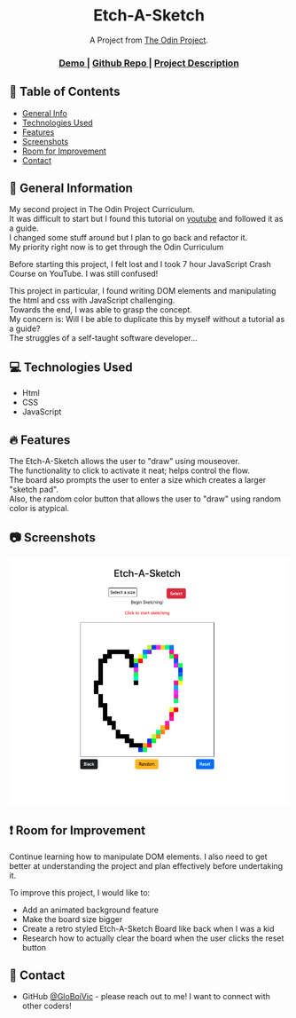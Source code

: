 <h1 align="center">Etch-A-Sketch</h1>

<div align="center">
   A Project from <a href="https://www.theodinproject.com/" target="_blank">The Odin Project</a>.
</div>

<div align="center">
  <h3>
    <a href="https://globoivic.github.io/Etch-A-Sketch/">
      Demo
    </a>
    <span> | </span>
    <a href="https://github.com/GloBoiVic/Etch-A-Sketch">
      Github Repo
    </a>
    <span> | </span>
    <a href="https://www.theodinproject.com/lessons/foundations-etch-a-sketch">
      Project Description
    </a>
  </h3>
</div>

## :file_folder: Table of Contents

- [General Info](#general-information)
- [Technologies Used](#technologies-used)
- [Features](#features)
- [Screenshots](#screenshots)
- [Room for Improvement](#room-for-improvement)
- [Contact](#contact)

## :page_facing_up: General Information

My second project in The Odin Project Curriculum. \
It was difficult to start but I found this tutorial on [youtube](https://www.youtube.com/watch?v=0YjwdFT-O9Y&t=1557s) and followed it as a guide. \
I changed some stuff around but I plan to go back and refactor it. \
My priority right now is to get through the Odin Curriculum

Before starting this project, I felt lost and I took 7 hour JavaScript Crash Course on YouTube.
I was still confused!

This project in particular, I found writing DOM elements and manipulating the html and css with JavaScript challenging. \
Towards the end, I was able to grasp the concept. \
My concern is: Will I be able to duplicate this by myself without a tutorial as a guide? \
The struggles of a self-taught software developer...

## :computer: Technologies Used

- Html
- CSS
- JavaScript

## :fire: Features

The Etch-A-Sketch allows the user to "draw" using mouseover. \
The functionality to click to activate it neat; helps control the flow. \
The board also prompts the user to enter a size which creates a larger "sketch pad". \
Also, the random color button that allows the user to "draw" using random color is atypical.

## :camera: Screenshots

![screenshot](Etch-A-Sketch-Screenshot.png)

## :heavy_exclamation_mark: Room for Improvement

Continue learning how to manipulate DOM elements.
I also need to get better at understanding the project and plan effectively before undertaking it.

To improve this project, I would like to:

- Add an animated background feature
- Make the board size bigger
- Create a retro styled Etch-A-Sketch Board like back when I was a kid
- Research how to actually clear the board when the user clicks the reset button

## :bust_in_silhouette: Contact

- GitHub [@GloBoiVic](https://github.com/vicdatrader) - please reach out to me! I want to connect with other coders!

